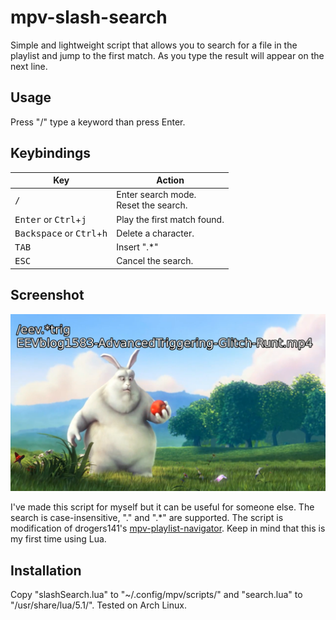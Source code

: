 # mpv-slash-search

Simple and lightweight script that allows you to search for a file in the playlist and jump to the first match.
As you type the result will appear on the next line.

## Usage

Press "/" type a keyword than press Enter.

## Keybindings

| Key | Action |
| --- | ------ |
| <kbd>/</kbd> | Enter search mode. <br /> Reset the search. |
| <kbd>Enter</kbd> or <kbd>Ctrl</kbd>+<kbd>j</kbd> | Play the first match found. |
| <kbd>Backspace</kbd> or <kbd>Ctrl</kbd>+<kbd>h</kbd> | Delete a character. |
| <kbd>TAB</kbd> | Insert ".*" |
| <kbd>ESC</kbd> | Cancel the search. |

## Screenshot
![Screenshot](https://raw.githubusercontent.com/Anakievs/mpv-slash-search/main/Screenshot.png)

I've made this script for myself but it can be useful for someone else. The search is case-insensitive, "." and ".*" are supported.
The script is modification of drogers141's [mpv-playlist-navigator](https://github.com/drogers141/mpv-playlist-navigator).
Keep in mind that this is my first time using Lua.

## Installation

Copy "slashSearch.lua" to "~/.config/mpv/scripts/" and "search.lua" to "/usr/share/lua/5.1/". Tested on Arch Linux.
